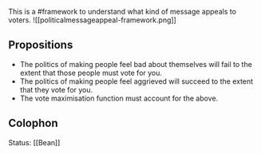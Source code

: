 This is a #framework to understand what kind of message appeals to voters. 
![[politicalmessageappeal-framework.png]]

## Propositions
- The politics of making people feel bad about themselves will fail to the extent that those people must vote for you. 
- The politics of making people feel aggrieved will succeed to the extent that they vote for you. 
- The vote maximisation function must account for the above.
	
## Colophon
Status: [[Bean]]